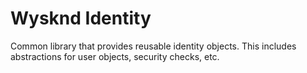 # Wysknd Identity

Common library that provides reusable identity objects. This includes abstractions for user objects, security checks, etc.
